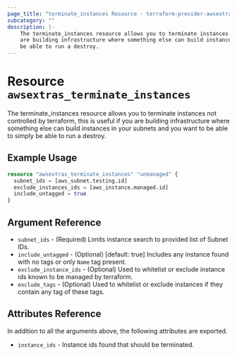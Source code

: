 ```yaml
---
page_title: "terminate_instances Resource - terraform-provider-awsextras"
subcategory: ""
description: |-
    The terminate_instances resource allows you to terminate instances not controlled by terraform, this is useful if you
    are building infrastructure where something else can build instances in your subnets and you want to be able to simply
    be able to run a destroy.
---
```


# Resource `awsextras_terminate_instances`

The terminate_instances resource allows you to terminate instances not controlled by terraform, this is useful if you
are building infrastructure where something else can build instances in your subnets and you want to be able to simply
be able to run a destroy.

## Example Usage

```terraform
resource "awsextras_terminate_instances" "unmanaged" {
  subnet_ids = [aws_subnet.testing.id]
  exclude_instances_ids = [aws_instance.managed.id]
  include_untagged = true
}
```

## Argument Reference

- `subnet_ids` - (Required) Limits instance search to provided list of Subnet IDs.
- `include_untagged` - (Optional) [default: true] Includes any instance found with no tags or only `Name` tag present.
- `exclude_instance_ids` - (Optional) Used to whitelist or exclude instance ids known to be managed by terraform.
- `exclude_tags` - (Optional) Used to whitelist or exclude instances if they contain any tag of these tags.

## Attributes Reference

In addition to all the arguments above, the following attributes are exported.

- `instance_ids` - Instance ids found that should be terminated.
